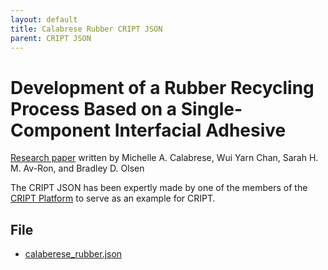 ```yaml
---
layout: default
title: Calabrese Rubber CRIPT JSON
parent: CRIPT JSON
---
```


# Development of a Rubber Recycling Process Based on a Single-Component Interfacial Adhesive

[Research paper](https://pubs.acs.org/doi/abs/10.1021/acsapm.0c01343) written by 
Michelle A. Calabrese, Wui Yarn Chan, Sarah H. M. Av-Ron, and Bradley D. Olsen

The CRIPT JSON has been expertly made by one of the members of the [CRIPT Platform](https://criptapp.org/) 
to serve as an example for CRIPT.

## File

* [calaberese_rubber.json](./JSON/calaberese_rubber.json) 
